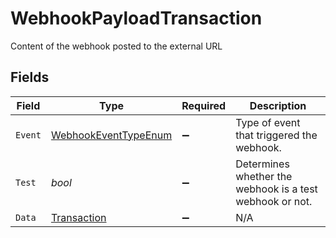 # WebhookPayloadTransaction

Content of the webhook posted to the external URL


## Fields

| Field                                                                   | Type                                                                    | Required                                                                | Description                                                             |
| ----------------------------------------------------------------------- | ----------------------------------------------------------------------- | ----------------------------------------------------------------------- | ----------------------------------------------------------------------- |
| `Event`                                                                 | [WebhookEventTypeEnum](../../Models/Components/WebhookEventTypeEnum.md) | :heavy_minus_sign:                                                      | Type of event that triggered the webhook.                               |
| `Test`                                                                  | *bool*                                                                  | :heavy_minus_sign:                                                      | Determines whether the webhook is a test webhook or not.                |
| `Data`                                                                  | [Transaction](../../Models/Components/Transaction.md)                   | :heavy_minus_sign:                                                      | N/A                                                                     |